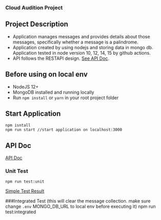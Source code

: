 ### Cloud Audition Project

## Project Description
- Application manages messages and provides details about those messages, specifically whether a message is a palindrome. 
- Application created by using nodejs and storing data in mongo db. Application tested in node version 10, 12, 14, 15 by github actions.
- API follows the RESTAPI design. [See API Doc](API.md). 

## Before using on local env
- NodeJS 12+
- MongoDB installed and running locally
- Run `npm install` or `yarn` in your root project folder

## Start Application
    npm isntall
    npm run start //start application on localhost:3000

## API Doc
[API Doc](API.md)

### Unit Test
    npm run test:unit

[Simple Test Result](docs/getList.md)


###Integrated Test (this will clear the message collection. make sure change `.env` MONGO_DB_URL to local env before executing it) 
    npm run test:integrated


